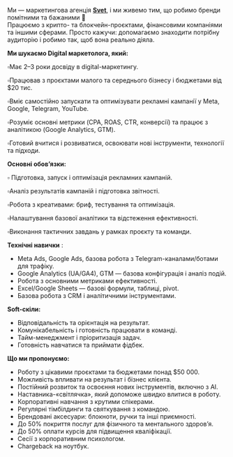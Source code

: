 Ми — маркетингова агенція [**Svet**](https://svetagency.com/), і ми живемо
тим, що робимо бренди помітними та бажаними 🚀  
Працюємо з крипто- та блокчейн-проєктами, фінансовими компаніями та іншими
сферами. Просто кажучи: допомагаємо знаходити потрібну аудиторію і робимо так,
щоб вона реально діяла.

**Ми шукаємо Digital маркетолога, який:**

▫️Має 2–3 роки досвіду в digital-маркетингу.

▫️Працював з проєктами малого та середнього бізнесу і бюджетами від $20 тис.

▫️Вміє самостійно запускати та оптимізувати рекламні кампанії у Meta, Google,
Telegram, YouTube.

▫️Розуміє основні метрики (CPA, ROAS, CTR, конверсії) та працює з аналітикою
(Google Analytics, GTM).

▫️Готовий вчитися і розвиватися, освоювати нові інструменти, технології та
підходи.

**Основні обов’язки:**

**▫️** Підготовка, запуск і оптимізація рекламних кампаній.

▫️Аналіз результатів кампаній і підготовка звітності.

▫️Робота з креативами: бриф, тестування та оптимізація.

▫️Налаштування базової аналітики та відстеження ефективності.

▫️Виконання тактичних завдань у рамках проєкту та команди.

**Технічні навички** :

  * Meta Ads, Google Ads, базова робота з Telegram-каналами/ботами для трафіку.
  * Google Analytics (UA/GA4), GTM — базова конфігурація і аналіз подій.
  * Робота з основними метриками ефективності.
  * Excel/Google Sheets — базові формули, таблиці, pivot.
  * Базова робота з CRM і аналітичними інструментами.

**Soft-скіли:**

  * Відповідальність та орієнтація на результат.
  * Комунікабельність і готовність працювати в команді.
  * Тайм-менеджмент і пріоритизація задач.
  * Готовність навчатися та приймати фідбек.

**Що ми пропонуємо:**

  * Роботу з цікавими проєктами та бюджетами понад $50 000.
  * Можливість впливати на результат і бізнес клієнта.
  * Постійний розвиток та освоєння нових інструментів, включно з AI.
  * Наставника-«світлячка», який допоможе швидко влитися в роботу.
  * Корпоративні навчання з крутими спікерами.
  * Регулярні тімбілдинги та святкування з командою.
  * Брендовані аксесуари: блокноти, ручки та інші приємності.
  * До 50% покриття послуг для фізичного та ментального здоров’я.
  * До 50% оплати курсів для підвищення кваліфікації.
  * Сесії з корпоративним психологом.
  * Chargeback на ноутбук.